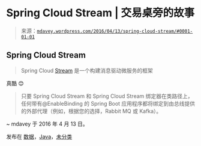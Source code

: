 <!--yml

分类：未分类

date: 2024-05-18 05:34:07

-->

# Spring Cloud Stream | 交易桌旁的故事

> 来源：[`mdavey.wordpress.com/2016/04/13/spring-cloud-stream/#0001-01-01`](https://mdavey.wordpress.com/2016/04/13/spring-cloud-stream/#0001-01-01)

## Spring Cloud Stream

> Spring Cloud [Stream](http://cloud.spring.io/spring-cloud-stream/) 是一个构建消息驱动微服务的框架

真酷 😊

> 只要 Spring Cloud Stream 和 Spring Cloud Stream 绑定器在类路径上，任何带有@EnableBinding 的 Spring Boot 应用程序都将绑定到由总线提供的外部代理（例如，根据您的选择，Rabbit MQ 或 Kafka）。

~ mdavey 于 2016 年 4 月 13 日。

发布在 [数据](https://mdavey.wordpress.com/category/data/)，[Java](https://mdavey.wordpress.com/category/languages/java/)，[未分类](https://mdavey.wordpress.com/category/uncategorized/)
